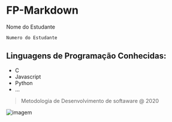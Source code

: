 # **FP-Markdown**

Nome do Estudante

`Numero do Estudante`

## **Linguagens de Programação Conhecidas:**

* C
* Javascript
* Python
* ...

>Metodologia de Desenvolvimento de softaware @ 2020

![imagem](https://www.ipleiria.pt/wp-content/themes/ipleiria/img/logo_ipl_header.png (2))